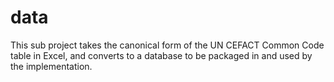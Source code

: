 # data
This sub project takes the canonical form of the UN CEFACT Common Code table
in Excel, and converts to a database to be packaged in and used by the implementation.
